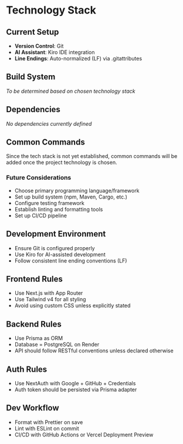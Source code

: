 # Technology Stack

## Current Setup
- **Version Control**: Git
- **AI Assistant**: Kiro IDE integration
- **Line Endings**: Auto-normalized (LF) via .gitattributes

## Build System
*To be determined based on chosen technology stack*

## Dependencies
*No dependencies currently defined*

## Common Commands
Since the tech stack is not yet established, common commands will be added once the project technology is chosen.

### Future Considerations
- Choose primary programming language/framework
- Set up build system (npm, Maven, Cargo, etc.)
- Configure testing framework
- Establish linting and formatting tools
- Set up CI/CD pipeline

## Development Environment
- Ensure Git is configured properly
- Use Kiro for AI-assisted development
- Follow consistent line ending conventions (LF)

## Frontend Rules
- Use Next.js with App Router
- Use Tailwind v4 for all styling
- Avoid using custom CSS unless explicitly stated

## Backend Rules
- Use Prisma as ORM
- Database = PostgreSQL on Render
- API should follow RESTful conventions unless declared otherwise

## Auth Rules
- Use NextAuth with Google + GitHub + Credentials
- Auth token should be persisted via Prisma adapter

## Dev Workflow
- Format with Prettier on save
- Lint with ESLint on commit
- CI/CD with GitHub Actions or Vercel Deployment Preview
